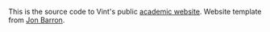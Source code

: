 This is the source code to Vint's public [academic website](vint-1.github.io). Website template from [Jon Barron](https://jonbarron.info/).